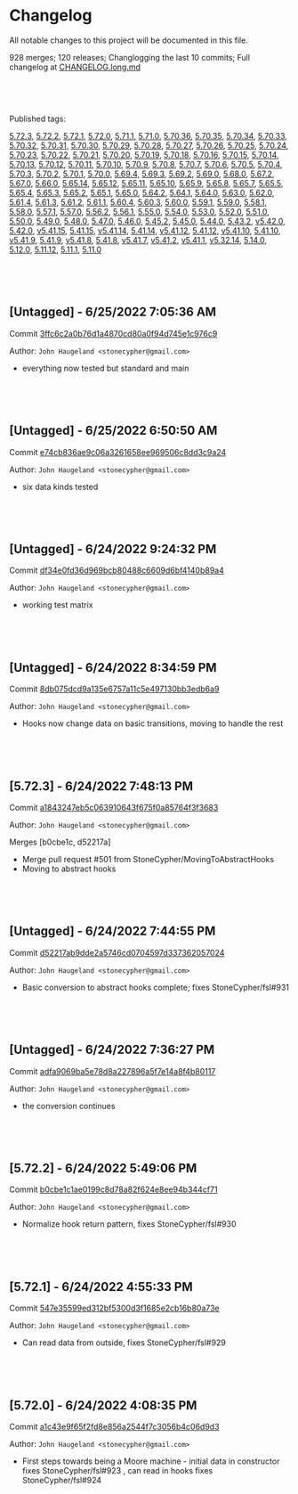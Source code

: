 # Changelog

All notable changes to this project will be documented in this file.

928 merges; 120 releases; Changlogging the last 10 commits; Full changelog at [CHANGELOG.long.md](CHANGELOG.long.md)



&nbsp;

&nbsp;

Published tags:

<a href="#5__72__3">5.72.3</a>, <a href="#5__72__2">5.72.2</a>, <a href="#5__72__1">5.72.1</a>, <a href="#5__72__0">5.72.0</a>, <a href="#5__71__1">5.71.1</a>, <a href="#5__71__0">5.71.0</a>, <a href="#5__70__36">5.70.36</a>, <a href="#5__70__35">5.70.35</a>, <a href="#5__70__34">5.70.34</a>, <a href="#5__70__33">5.70.33</a>, <a href="#5__70__32">5.70.32</a>, <a href="#5__70__31">5.70.31</a>, <a href="#5__70__30">5.70.30</a>, <a href="#5__70__29">5.70.29</a>, <a href="#5__70__28">5.70.28</a>, <a href="#5__70__27">5.70.27</a>, <a href="#5__70__26">5.70.26</a>, <a href="#5__70__25">5.70.25</a>, <a href="#5__70__24">5.70.24</a>, <a href="#5__70__23">5.70.23</a>, <a href="#5__70__22">5.70.22</a>, <a href="#5__70__21">5.70.21</a>, <a href="#5__70__20">5.70.20</a>, <a href="#5__70__19">5.70.19</a>, <a href="#5__70__18">5.70.18</a>, <a href="#5__70__16">5.70.16</a>, <a href="#5__70__15">5.70.15</a>, <a href="#5__70__14">5.70.14</a>, <a href="#5__70__13">5.70.13</a>, <a href="#5__70__12">5.70.12</a>, <a href="#5__70__11">5.70.11</a>, <a href="#5__70__10">5.70.10</a>, <a href="#5__70__9">5.70.9</a>, <a href="#5__70__8">5.70.8</a>, <a href="#5__70__7">5.70.7</a>, <a href="#5__70__6">5.70.6</a>, <a href="#5__70__5">5.70.5</a>, <a href="#5__70__4">5.70.4</a>, <a href="#5__70__3">5.70.3</a>, <a href="#5__70__2">5.70.2</a>, <a href="#5__70__1">5.70.1</a>, <a href="#5__70__0">5.70.0</a>, <a href="#5__69__4">5.69.4</a>, <a href="#5__69__3">5.69.3</a>, <a href="#5__69__2">5.69.2</a>, <a href="#5__69__0">5.69.0</a>, <a href="#5__68__0">5.68.0</a>, <a href="#5__67__2">5.67.2</a>, <a href="#5__67__0">5.67.0</a>, <a href="#5__66__0">5.66.0</a>, <a href="#5__65__14">5.65.14</a>, <a href="#5__65__12">5.65.12</a>, <a href="#5__65__11">5.65.11</a>, <a href="#5__65__10">5.65.10</a>, <a href="#5__65__9">5.65.9</a>, <a href="#5__65__8">5.65.8</a>, <a href="#5__65__7">5.65.7</a>, <a href="#5__65__5">5.65.5</a>, <a href="#5__65__4">5.65.4</a>, <a href="#5__65__3">5.65.3</a>, <a href="#5__65__2">5.65.2</a>, <a href="#5__65__1">5.65.1</a>, <a href="#5__65__0">5.65.0</a>, <a href="#5__64__2">5.64.2</a>, <a href="#5__64__1">5.64.1</a>, <a href="#5__64__0">5.64.0</a>, <a href="#5__63__0">5.63.0</a>, <a href="#5__62__0">5.62.0</a>, <a href="#5__61__4">5.61.4</a>, <a href="#5__61__3">5.61.3</a>, <a href="#5__61__2">5.61.2</a>, <a href="#5__61__1">5.61.1</a>, <a href="#5__60__4">5.60.4</a>, <a href="#5__60__3">5.60.3</a>, <a href="#5__60__0">5.60.0</a>, <a href="#5__59__1">5.59.1</a>, <a href="#5__59__0">5.59.0</a>, <a href="#5__58__1">5.58.1</a>, <a href="#5__58__0">5.58.0</a>, <a href="#5__57__1">5.57.1</a>, <a href="#5__57__0">5.57.0</a>, <a href="#5__56__2">5.56.2</a>, <a href="#5__56__1">5.56.1</a>, <a href="#5__55__0">5.55.0</a>, <a href="#5__54__0">5.54.0</a>, <a href="#5__53__0">5.53.0</a>, <a href="#5__52__0">5.52.0</a>, <a href="#5__51__0">5.51.0</a>, <a href="#5__50__0">5.50.0</a>, <a href="#5__49__0">5.49.0</a>, <a href="#5__48__0">5.48.0</a>, <a href="#5__47__0">5.47.0</a>, <a href="#5__46__0">5.46.0</a>, <a href="#5__45__2">5.45.2</a>, <a href="#5__45__0">5.45.0</a>, <a href="#5__44__0">5.44.0</a>, <a href="#5__43__2">5.43.2</a>, <a href="#v5__42__0">v5.42.0</a>, <a href="#5__42__0">5.42.0</a>, <a href="#v5__41__15">v5.41.15</a>, <a href="#5__41__15">5.41.15</a>, <a href="#v5__41__14">v5.41.14</a>, <a href="#5__41__14">5.41.14</a>, <a href="#v5__41__12">v5.41.12</a>, <a href="#5__41__12">5.41.12</a>, <a href="#v5__41__10">v5.41.10</a>, <a href="#5__41__10">5.41.10</a>, <a href="#v5__41__9">v5.41.9</a>, <a href="#5__41__9">5.41.9</a>, <a href="#v5__41__8">v5.41.8</a>, <a href="#5__41__8">5.41.8</a>, <a href="#v5__41__7">v5.41.7</a>, <a href="#v5__41__2">v5.41.2</a>, <a href="#v5__41__1">v5.41.1</a>, <a href="#v5__32__14">v5.32.14</a>, <a href="#5__14__0">5.14.0</a>, <a href="#5__12__0">5.12.0</a>, <a href="#5__11__12">5.11.12</a>, <a href="#5__11__1">5.11.1</a>, <a href="#5__11__0">5.11.0</a>





&nbsp;

&nbsp;

## [Untagged] - 6/25/2022 7:05:36 AM

Commit [3ffc6c2a0b76d1a4870cd80a0f94d745e1c976c9](https://github.com/StoneCypher/jssm/commit/3ffc6c2a0b76d1a4870cd80a0f94d745e1c976c9)

Author: `John Haugeland <stonecypher@gmail.com>`

  * everything now tested but standard and main




&nbsp;

&nbsp;

## [Untagged] - 6/25/2022 6:50:50 AM

Commit [e74cb836ae9c06a3261658ee969506c8dd3c9a24](https://github.com/StoneCypher/jssm/commit/e74cb836ae9c06a3261658ee969506c8dd3c9a24)

Author: `John Haugeland <stonecypher@gmail.com>`

  * six data kinds tested




&nbsp;

&nbsp;

## [Untagged] - 6/24/2022 9:24:32 PM

Commit [df34e0fd36d969bcb80488c6609d6bf4140b89a4](https://github.com/StoneCypher/jssm/commit/df34e0fd36d969bcb80488c6609d6bf4140b89a4)

Author: `John Haugeland <stonecypher@gmail.com>`

  * working test matrix




&nbsp;

&nbsp;

## [Untagged] - 6/24/2022 8:34:59 PM

Commit [8db075dcd9a135e6757a11c5e497130bb3edb6a9](https://github.com/StoneCypher/jssm/commit/8db075dcd9a135e6757a11c5e497130bb3edb6a9)

Author: `John Haugeland <stonecypher@gmail.com>`

  * Hooks now change data on basic transitions, moving to handle the rest




&nbsp;

&nbsp;

<a name="5__72__3" />

## [5.72.3] - 6/24/2022 7:48:13 PM

Commit [a1843247eb5c063910643f675f0a85764f3f3683](https://github.com/StoneCypher/jssm/commit/a1843247eb5c063910643f675f0a85764f3f3683)

Author: `John Haugeland <stonecypher@gmail.com>`

Merges [b0cbe1c, d52217a]

  * Merge pull request #501 from StoneCypher/MovingToAbstractHooks
  * Moving to abstract hooks




&nbsp;

&nbsp;

## [Untagged] - 6/24/2022 7:44:55 PM

Commit [d52217ab9dde2a5746cd0704597d337362057024](https://github.com/StoneCypher/jssm/commit/d52217ab9dde2a5746cd0704597d337362057024)

Author: `John Haugeland <stonecypher@gmail.com>`

  * Basic conversion to abstract hooks complete; fixes StoneCypher/fsl#931




&nbsp;

&nbsp;

## [Untagged] - 6/24/2022 7:36:27 PM

Commit [adfa9069ba5e78d8a227896a5f7e14a8f4b80117](https://github.com/StoneCypher/jssm/commit/adfa9069ba5e78d8a227896a5f7e14a8f4b80117)

Author: `John Haugeland <stonecypher@gmail.com>`

  * the conversion continues




&nbsp;

&nbsp;

<a name="5__72__2" />

## [5.72.2] - 6/24/2022 5:49:06 PM

Commit [b0cbe1c1ae0199c8d78a82f624e8ee94b344cf71](https://github.com/StoneCypher/jssm/commit/b0cbe1c1ae0199c8d78a82f624e8ee94b344cf71)

Author: `John Haugeland <stonecypher@gmail.com>`

  * Normalize hook return pattern, fixes StoneCypher/fsl#930




&nbsp;

&nbsp;

<a name="5__72__1" />

## [5.72.1] - 6/24/2022 4:55:33 PM

Commit [547e35599ed312bf5300d3f1685e2cb16b80a73e](https://github.com/StoneCypher/jssm/commit/547e35599ed312bf5300d3f1685e2cb16b80a73e)

Author: `John Haugeland <stonecypher@gmail.com>`

  * Can read data from outside, fixes StoneCypher/fsl#929




&nbsp;

&nbsp;

<a name="5__72__0" />

## [5.72.0] - 6/24/2022 4:08:35 PM

Commit [a1c43e9f65f2fd8e856a2544f7c3056b4c06d9d3](https://github.com/StoneCypher/jssm/commit/a1c43e9f65f2fd8e856a2544f7c3056b4c06d9d3)

Author: `John Haugeland <stonecypher@gmail.com>`

  * First steps towards being a Moore machine - initial data in constructor fixes StoneCypher/fsl#923 , can read in hooks fixes StoneCypher/fsl#924